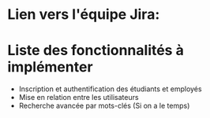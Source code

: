 # Lien vers l'équipe Jira:

# Liste des fonctionnalités à implémenter
* Inscription et authentification des étudiants et employés
* Mise en relation entre les utilisateurs
* Recherche avancée par mots-clés (Si on a le temps)
